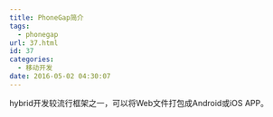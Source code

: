 ```yaml
---
title: PhoneGap简介
tags:
  - phonegap
url: 37.html
id: 37
categories:
  - 移动开发
date: 2016-05-02 04:30:07
---
```


hybrid开发较流行框架之一，可以将Web文件打包成Android或iOS APP。